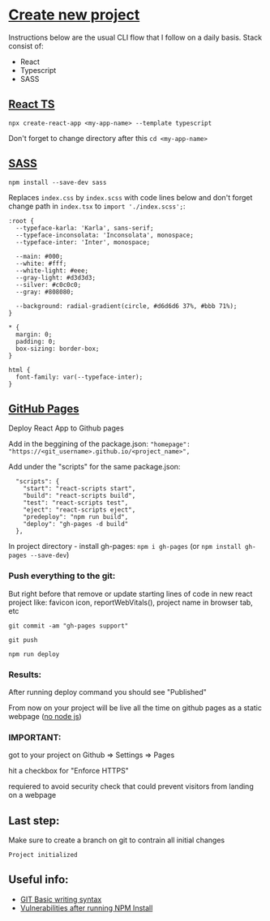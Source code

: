 # [Create new project](https://github.com/will-s-205/cli-helper)
Instructions below are the usual CLI flow that I follow on a daily basis. Stack consist of:
- React
- Typescript
- SASS

## [React TS](https://create-react-app.dev/docs/adding-typescript/)
`npx create-react-app <my-app-name> --template typescript`

Don't forget to change directory after this `cd <my-app-name>` 

## [SASS](https://github.com/sass/dart-sass#from-npm)
`npm install --save-dev sass`

Replaces `index.css` by `index.scss` with code lines below and don't forget change path in `index.tsx` to `import './index.scss';`:
```
:root {
  --typeface-karla: 'Karla', sans-serif;
  --typeface-inconsolata: 'Inconsolata', monospace;
  --typeface-inter: 'Inter', monospace;

  --main: #000;
  --white: #fff;
  --white-light: #eee;
  --gray-light: #d3d3d3;
  --silver: #c0c0c0;
  --gray: #808080;

  --background: radial-gradient(circle, #d6d6d6 37%, #bbb 71%);
}

* {
  margin: 0;
  padding: 0;
  box-sizing: border-box;
}

html {
  font-family: var(--typeface-inter);
}

```
## [GitHub Pages](https://docs.github.com/en/pages/quickstart)
Deploy React App to Github pages

Add in the beggining of the package.json: `"homepage": "https://<git_username>.github.io/<project_name>",`

Add under the "scripts" for the same package.json:
```
  "scripts": {
    "start": "react-scripts start",
    "build": "react-scripts build",
    "test": "react-scripts test",
    "eject": "react-scripts eject",
    "predeploy": "npm run build",
    "deploy": "gh-pages -d build"
  },
```

In project directory - install gh-pages: `npm i gh-pages` (or `npm install gh-pages --save-dev`)

### Push everything to the git: 
But right before that remove or update starting lines of code in new react project like: favicon icon, reportWebVitals(), project name in browser tab, etc

`git commit -am "gh-pages support"`

`git push`

`npm run deploy`
  
### Results:
After running deploy command you should see "Published"

From now on your project will be live all the time on github pages as a static webpage ([no node js](https://stackoverflow.com/questions/15718649/how-to-publish-a-website-made-by-node-js-to-github-pages))

### IMPORTANT:
got to your project on Github => Settings => Pages

hit a checkbox for "Enforce HTTPS"

requiered to avoid security check that could prevent visitors from landing on a webpage

## Last step:
Make sure to create a branch on git to contrain all initial changes

`Project initialized`

## Useful info:
- [GIT Basic writing syntax](https://docs.github.com/en/get-started/writing-on-github/getting-started-with-writing-and-formatting-on-github/basic-writing-and-formatting-syntax)
- [Vulnerabilities after running NPM Install](https://www.voitanos.io/blog/don-t-be-alarmed-by-vulnerabilities-after-running-npm-install/)






